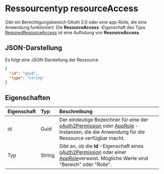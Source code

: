 # <a name="resourceaccess-resource-type"></a>Ressourcentyp resourceAccess

Gibt ein Berechtigungsbereich OAuth 2.0 oder eine app-Rolle, die eine Anwendung funktioniert. Die **ResourceAccess** -Eigenschaft des Typs [RequiredResourceAccess](requiredResourceAccess.md) ist eine Auflistung von **ResourceAccess**.


## <a name="json-representation"></a>JSON-Darstellung

Es folgt eine JSON-Darstellung der Ressource

<!-- {
  "blockType": "resource",
  "optionalProperties": [

  ],
  "@odata.type": "microsoft.graph.resourceAccess"
}-->

```json
{
  "id": "guid",
  "type": "string"
}

```
## <a name="properties"></a>Eigenschaften
| Eigenschaft     | Typ   |Beschreibung|
|:---------------|:--------|:----------|
|id|Guid|Der eindeutige Bezeichner für eine der [oAuth2Permission](oauth2permission.md) oder [AppRole](approle.md) -Instanzen, die die Anwendung für die Ressource verfügbar macht.|
|Typ|String|Gibt an, ob die **Id** -Eigenschaft eines [oAuth2Permission](oauth2permission.md) oder einer [AppRole](approle.md)verweist. Mögliche Werte sind "Bereich" oder "Rolle".|

<!-- uuid: 8fcb5dbc-d5aa-4681-8e31-b001d5168d79
2015-10-25 14:57:30 UTC -->
<!-- {
  "type": "#page.annotation",
  "description": "resourceAccess resource",
  "keywords": "",
  "section": "documentation",
  "tocPath": ""
}-->
